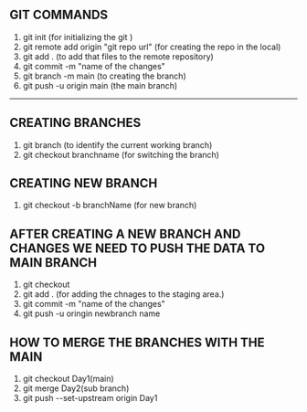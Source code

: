 ## GIT COMMANDS

1. git init (for initializing the git )
2. git remote add origin "git repo url" (for creating the repo in the local)
3. git add . (to add that files to the remote repository)
4. git commit -m "name of the changes"
5. git branch -m  main (to creating the branch)
6. git push -u origin main (the main branch)

-------------------------------------------------------

## CREATING BRANCHES 

1. git branch (to identify the current working branch)
2. git checkout branchname (for switching the branch)

## CREATING NEW BRANCH 


1. git checkout -b branchName (for new branch)


## AFTER CREATING A NEW BRANCH AND CHANGES WE NEED TO PUSH THE DATA TO MAIN BRANCH

1. git checkout 
2. git add .  (for adding the chnages to the staging area.)
3. git commit -m "name of the changes" 
4. git push -u oringin newbranch name 


## HOW TO MERGE THE BRANCHES WITH THE MAIN 

1. git checkout Day1(main)
2. git merge Day2(sub branch)
3. git push --set-upstream origin Day1